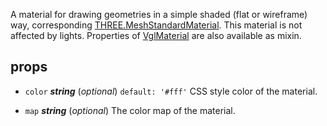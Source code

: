 A material for drawing geometries in a simple shaded (flat or wireframe) way, corresponding [THREE.MeshStandardMaterial](https://threejs.org/docs/index.html#api/materials/MeshStandardMaterial). This material is not affected by lights. Properties of [VglMaterial](vgl-material) are also available as mixin. 



## props 
- `color` ***string*** (*optional*) `default: '#fff'` 
CSS style color of the material. 

- `map` ***string*** (*optional*) 
The color map of the material. 



